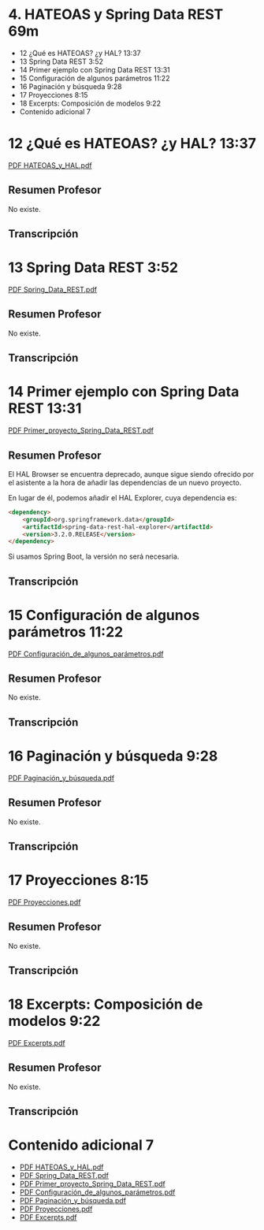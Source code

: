 # 4. HATEOAS y Spring Data REST 69m

* 12 ¿Qué es HATEOAS? ¿y HAL? 13:37 
* 13 Spring Data REST 3:52 
* 14 Primer ejemplo con Spring Data REST 13:31 
* 15 Configuración de algunos parámetros 11:22 
* 16 Paginación y búsqueda 9:28 
* 17 Proyecciones 8:15 
* 18 Excerpts: Composición de modelos 9:22 
* Contenido adicional 7

# 12 ¿Qué es HATEOAS? ¿y HAL? 13:37 

[PDF HATEOAS_y_HAL.pdf](pdfs/10_HATEOAS_y_HAL.pdf)

## Resumen Profesor

No existe.

## Transcripción

# 13 Spring Data REST 3:52 

[PDF Spring_Data_REST.pdf](pdfs/11_Spring_Data_REST.pdf)

## Resumen Profesor

No existe.

## Transcripción

# 14 Primer ejemplo con Spring Data REST 13:31 

[PDF Primer_proyecto_Spring_Data_REST.pdf](pdfs/12_Primer_proyecto_Spring_Data_REST.pdf)

## Resumen Profesor

El HAL Browser se encuentra deprecado, aunque sigue siendo ofrecido por el asistente a la hora de añadir las dependencias de un nuevo proyecto.

En lugar de él, podemos añadir el HAL Explorer, cuya dependencia es:

```html
<dependency>
    <groupId>org.springframework.data</groupId>
    <artifactId>spring-data-rest-hal-explorer</artifactId>
    <version>3.2.0.RELEASE</version>
</dependency>
```

Si usamos Spring Boot, la versión no será necesaria.

## Transcripción

# 15 Configuración de algunos parámetros 11:22 

[PDF Configuración_de_algunos_parámetros.pdf](pdfs/13_Configuración_de_algunos_parámetros.pdf)

## Resumen Profesor

No existe.

## Transcripción

# 16 Paginación y búsqueda 9:28 

[PDF Paginación_y_búsqueda.pdf](pdfs/14_Paginación_y_búsqueda.pdf)

## Resumen Profesor

No existe.

## Transcripción

# 17 Proyecciones 8:15 

[PDF Proyecciones.pdf](pdfs/15_Proyecciones.pdf)

## Resumen Profesor

No existe.

## Transcripción

# 18 Excerpts: Composición de modelos 9:22 

[PDF Excerpts.pdf](pdfs/16_Excerpts.pdf)

## Resumen Profesor

No existe.

## Transcripción

# Contenido adicional 7

* [PDF HATEOAS_y_HAL.pdf](pdfs/10_HATEOAS_y_HAL.pdf)
* [PDF Spring_Data_REST.pdf](pdfs/11_Spring_Data_REST.pdf)
* [PDF Primer_proyecto_Spring_Data_REST.pdf](pdfs/12_Primer_proyecto_Spring_Data_REST.pdf)
* [PDF Configuración_de_algunos_parámetros.pdf](pdfs/13_Configuración_de_algunos_parámetros.pdf)
* [PDF Paginación_y_búsqueda.pdf](pdfs/14_Paginación_y_búsqueda.pdf)
* [PDF Proyecciones.pdf](pdfs/15_Proyecciones.pdf)
* [PDF Excerpts.pdf](pdfs/16_Excerpts.pdf)
